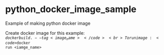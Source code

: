 # python_docker_image_sample
Example of making python docker image

Create docker image for this example:<br> <code>$docker build . --tag <image_name> </code><br>
To run image: <code>$docker run <iamge_name> </code> 
